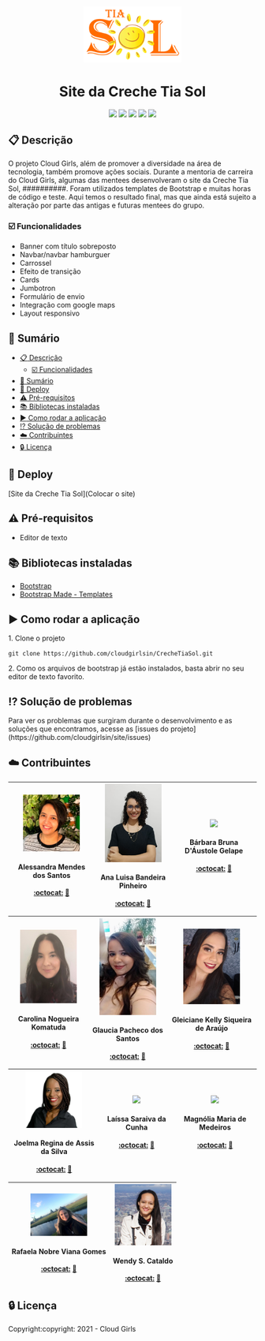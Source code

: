 <p align=center><img src="https://github.com/cloudgirlsin/CrecheTiaSol/blob/desenvolvedoras/assets/img/logo_tiasol.png" width=200 ></p>
<h1 align=center>Site da Creche Tia Sol</h1>

<p align=center><img src= "https://img.shields.io/static/v1?label=Status&message=Em desencolvimento&color=green&style=flat"> 
 <img src= "https://img.shields.io/static/v1?label=Linguagem&message=HTML%205&color=red&style=flat"> 
 <img src= "https://img.shields.io/static/v1?label=Linguagem&message=CSS%203&color=blue&style=flat"> 
 <img src= "https://img.shields.io/static/v1?label=Linguagem&message=JavaScript&color=yellow&style=flat&"> 
 <img src= "https://img.shields.io/static/v1?label=Biblioteca&message=Bootstrap&color=9cf&style=flat"></p>


## :clipboard: Descrição
<p>O projeto Cloud Girls, além de promover a diversidade na área de tecnologia, também promove ações sociais. Durante a mentoria de carreira do Cloud Girls, algumas das mentees desenvolveram o site da Creche Tia Sol, ##########. Foram utilizados templates de Bootstrap e muitas horas de código e teste. Aqui temos o resultado final, mas que ainda está sujeito a alteração por parte das antigas e futuras mentees do grupo.</p> 

### :ballot_box_with_check: Funcionalidades
- Banner com título sobreposto
- Navbar/navbar hamburguer
- Carrossel
- Efeito de transição
- Cards
- Jumbotron
- Formulário de envio
- Integração com google maps
- Layout responsivo

## :scroll: Sumário
- [:clipboard: Descrição](#clipboard-descrição)
  - [:ballot_box_with_check: Funcionalidades](#ballot_box_with_check-funcionalidades)
- [:scroll: Sumário](#scroll-sumário)
- [:rocket: Deploy](#rocket-deploy)
- [:warning: Pré-requisitos](#warning-pré-requisitos)
- [:books: Bibliotecas instaladas](#books-bibliotecas-instaladas)
- [:arrow_forward: Como rodar a aplicação](#arrow_forward-como-rodar-a-aplicação)
- [:interrobang: Solução de problemas](#interrobang-solução-de-problemas)
- [:cloud: Contribuintes](#cloud-contribuintes)
- [:lock: Licença](#lock-licença)

## :rocket: Deploy
[Site  da Creche Tia Sol](Colocar o site)

## :warning: Pré-requisitos
- Editor de texto

## :books: Bibliotecas instaladas
- [Bootstrap](https://getbootstrap.com/)
- [Bootstrap Made - Templates](https://bootstrapmade.com/)

## :arrow_forward: Como rodar a aplicação
<p>1. Clone o projeto </p>

```
git clone https://github.com/cloudgirlsin/CrecheTiaSol.git
```

<p>2. Como os arquivos de bootstrap já estão instalados, basta abrir no seu editor de texto favorito.</p>

## :interrobang: Solução de problemas
<p>Para ver os problemas que surgiram durante o desenvolvimento e as soluções que encontramos, acesse as [issues do projeto](https://github.com/cloudgirlsin/site/issues)</p>

## :cloud: Contribuintes

| <img src="https://github.com/cloudgirlsin/CrecheTiaSol/blob/main/assets/img/desenvolvedoras/alessandra.jpg" width=115 ><h4>Alessandra Mendes dos Santos </h4>[:octocat:](https://github.com/alessandraamendes) [:necktie:](https://www.linkedin.com/in/alessandraamendes/) | <img src="https://github.com/cloudgirlsin/CrecheTiaSol/blob/main/assets/img/desenvolvedoras/ana-lu.jpeg" width=115 ><h4>Ana Luisa Bandeira Pinheiro </h4>[:octocat:](https://github.com/analuisabandeira) [:necktie:](https://www.linkedin.com/in/analubandeira/) | <img src="https://github.com/cloudgirlsin/CrecheTiaSol/blob/main/assets/img/desenvolvedoras/b%C3%A1rbara_gelape.jpeg.jpg" width=115 ><h4>Bárbara Bruna D'Áustole Gelape</h4>[:octocat:](https://github.com/BarbaraBruna) [:necktie:](https://www.linkedin.com/in/barbaragelape/)
| :---: | :---: | :---: |

|<img src="https://github.com/cloudgirlsin/CrecheTiaSol/blob/main/assets/img/desenvolvedoras/carolina-komatuda.png" width=115 ><h4>Carolina Nogueira Komatuda</h4>[:octocat:](https://github.com/carolkomatuda) [:necktie:](https://www.linkedin.com/in/carolina-nogueira-komatuda-324ab9a0/) | <img src="https://github.com/cloudgirlsin/CrecheTiaSol/blob/main/assets/img/desenvolvedoras/Glaucia.jpeg" width=115 ><h4>Glaucia Pacheco dos Santos</h4>[:octocat:](https://github.com/glauciapacheco) [:necktie:](https://www.linkedin.com/in/glaucia-pacheco/) | <img src="https://github.com/cloudgirlsin/CrecheTiaSol/blob/main/assets/img/desenvolvedoras/Gleiciane.jpeg" width=115 ><h4>Gleiciane Kelly Siqueira de Araújo</h4>[:octocat:](https://github.com/GleicianeKelly) [:necktie:](https://www.linkedin.com/in/gleicianekelly/)|
| :---: | :---: | :---: | 

| <img src="https://github.com/cloudgirlsin/CrecheTiaSol/blob/main/assets/img/desenvolvedoras/joelma.png" width=115 ><h4>Joelma Regina de Assis da Silva</h4>[:octocat:](https://github.com/joelmaregina) [:necktie:](https://www.linkedin.com/in/joelmaregina/) | <img src="https://github.com/cloudgirlsin/CrecheTiaSol/blob/main/assets/img/desenvolvedoras/La%C3%ADssaSaraiva.jpg" width=115 ><h4>Laíssa Saraiva da Cunha</h4>[:octocat:](https://github.com/LaissaSaraiva) [:necktie:](https://www.linkedin.com/in/laissasc/) | <img src="https://github.com/cloudgirlsin/CrecheTiaSol/blob/main/assets/img/desenvolvedoras/Magn%C3%B3lia.JPG" width=115 ><h4>Magnólia Maria de Medeiros</h4>[:octocat:](https://github.com/magnoliamedeiros) [:necktie:](https://www.linkedin.com/in/magnoliamedeiros/)
| :---: | :---: | :---: |

| <img src="https://github.com/cloudgirlsin/CrecheTiaSol/blob/main/assets/img/desenvolvedoras/Rafaela.jpeg" width=115 ><h4>Rafaela Nobre Viana Gomes</h4>[:octocat:](https://github.com/rafaelanvg) [:necktie:](https://www.linkedin.com/in/rafanvg/) | <img src="https://github.com/cloudgirlsin/CrecheTiaSol/blob/main/assets/img/desenvolvedoras/wendy-cataldo.JPG" width=115 ><h4>Wendy S. Cataldo</h4>[:octocat:](https://github.com/wendycataldo) [:necktie:](https://www.linkedin.com/in/wendy-cataldo/)
| :---: | :---: | 


## :lock: Licença
<p>Copyright:copyright: 2021 - Cloud Girls</p>